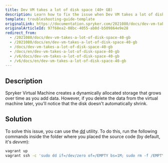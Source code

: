 ```yaml
---
title: Dev VM takes a lot of disk space (40+ GB)
description: Learn how to fix the issue when Dev VM takes a lot of disk space (40+ GB)
template: troubleshooting-guide-template
originalLink: https://documentation.spryker.com/2021080/docs/dev-vm-takes-a-lot-of-disk-space-40-gb
originalArticleId: 97f68ea2-08bc-4055-ab0d-b509864e9e28
redirect_from:
  - /2021080/docs/dev-vm-takes-a-lot-of-disk-space-40-gb
  - /2021080/docs/en/dev-vm-takes-a-lot-of-disk-space-40-gb
  - /docs/dev-vm-takes-a-lot-of-disk-space-40-gb
  - /docs/en/dev-vm-takes-a-lot-of-disk-space-40-gb
  - /v6/docs/dev-vm-takes-a-lot-of-disk-space-40-gb
  - /v6/docs/en/dev-vm-takes-a-lot-of-disk-space-40-gb
---
```


## Description

Spryker Virtual Machine creates a dynamically allocated storage that grows over time as you add data. However, if you delete the data from the virtual machine later, you'll notice that the disk doesn't automatically shrink.

## Solution
To solve this issue, you can use the [dd](https://en.wikipedia.org/wiki/Dd_(Unix)) utility. To do this, run the following commands inside the folder where you placed the source code (by default, it's *devvm*):

```bash
vagrant up
vagrant ssh -c 'sudo dd if=/dev/zero of=/EMPTY bs=1M; sudo rm -f /EMPTY; sudo sync'
```

